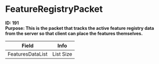 # FeatureRegistryPacket

**ID: 191**  
**Purpose: This is the packet that tracks the active feature registry data from the server so that client can place the features themselves.**  

<table><thead><tr><th>Field</th><th>Info</th></tr></thead><tbody>
<tr><td>FeaturesDataList</td><td>List Size</td></tr>
</tbody></table>